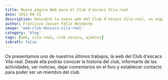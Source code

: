 ```yaml
---
title: Nueva página Web para el Club d'escacs Vila-real
date: 2012-08-31
description: Descubre la nueva web del Club d'escacs Vila-real, un espacio donde podrás conocer su historia, actividades, noticias y cómo formar parte de esta comunidad apasionada por el ajedrez.
author: Francisco Javier Félix Belmonte
image: 'web-club-descacs-vila-real'
category: 'blog'
tags: [web, vila-real, club escacs, ajedrez]
isDraft: false
---
```


Os presentamos uno de nuestros últimos trabajos, la web del Club d'escacs Vila-real. Desde ella podrás conocer la
historia del club, informarte de las actividades, ver noticias, dejar comentarios en el foro y establecer contacto para
poder ser un miembro del club.
